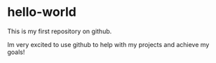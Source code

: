 # hello-world
This is my first repository on github.

Im very excited to use github to help with my projects and achieve my goals!
